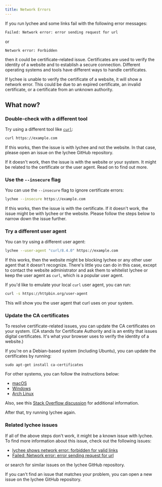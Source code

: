 ```yaml
---
title: Network Errors
---
```


If you run lychee and some links fail with the following error messages:

```bash
Failed: Network error: error sending request for url
```

or

```bash
Network error: Forbidden
```

then it could be certificate-related issue.
Certificates are used to verify the identity of a website and to establish a secure connection.
Different operating systems and tools have different ways to handle certificates.

If lychee is unable to verify the certificate of a website, it will show a
network error. This could be due to an expired certificate, an invalid
certificate, or a certificate from an unknown authority.

## What now?

### Double-check with a different tool

Try using a different tool like [`curl`](https://curl.se/):

```bash
curl https://example.com
```

If this works, then the issue is with lychee and not the website.
In that case, please open an issue on the lychee GitHub repository.

If it doesn't work, then the issue is with the website or your system.
It might be related to the certificate or the user agent. Read on to find out more.

### Use the `--insecure` flag

You can use the `--insecure` flag to ignore certificate errors:

```bash
lychee --insecure https://example.com
```

If this works, then the issue is with the certificate.
If it doesn't work, the issue might be with lychee or the website.
Please follow the steps below to narrow down the issue further.

### Try a different user agent

You can try using a different user agent:

```bash
lychee --user-agent "curl/8.4.0" https://example.com
```

If this works, then the website might be blocking lychee or any other user agent
that it doesn't recognize. There's little you can do in this case, except to
contact the website administrator and ask them to whitelist lychee or keep the
user agent as `curl`, which is a popular user agent.

If you'd like to emulate your local `curl` user agent, you can run:

```bash
curl -s https://httpbin.org/user-agent
```

This will show you the user agent that curl uses on your system.


### Update the CA certificates

To resolve certificate-related issues, you can update the CA certificates on
your system. (CA stands for Certificate Authority and is an entity that issues
digital certificates. It's what your browser uses to verify the identity of a
website.)

If you're on a Debian-based system (including Ubuntu), you can update the
certificates by running:

```
sudo apt-get install ca-certificates
```

For other systems, you can follow the instructions below:

- [macOS](https://support.apple.com/en-us/103272)
- [Windows](https://learn.microsoft.com/en-us/skype-sdk/sdn/articles/installing-the-trusted-root-certificate)
- [Arch Linux](https://wiki.archlinux.org/title/Transport_Layer_Security)

Also, see this [Stack Overflow
discussion](https://stackoverflow.com/a/24618403/270334) for additional
information.

After that, try running lychee again.

### Related lychee issues

If all of the above steps don't work, it might be a known issue with lychee.
To find more information about this issue, check out the following issues:

- [lychee shows network error: forbidden for valid links](https://github.com/lycheeverse/lychee/issues/733)
- [Failed: Network error: error sending request for url](https://github.com/lycheeverse/lychee/issues/1487)

or search for similar issues on the lychee GitHub repository.

If you can't find an issue that matches your problem, you can open a new issue
on the lychee GitHub repository.
